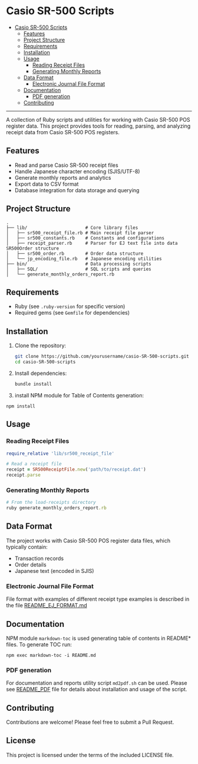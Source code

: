 # Casio SR-500 Scripts

- [Casio SR-500 Scripts](#casio-sr-500-scripts)
  * [Features](#features)
  * [Project Structure](#project-structure)
  * [Requirements](#requirements)
  * [Installation](#installation)
  * [Usage](#usage)
    + [Reading Receipt Files](#reading-receipt-files)
    + [Generating Monthly Reports](#generating-monthly-reports)
  * [Data Format](#data-format)
    + [Electronic Journal File Format](#electronic-journal-file-format)
  * [Documentation](#documentation)
    + [PDF generation](#pdf-generation)
  * [Contributing](#contributing)
---

A collection of Ruby scripts and utilities for working with Casio SR-500 POS register data. This project provides tools for reading, parsing, and analyzing receipt data from Casio SR-500 POS registers.

## Features

- Read and parse Casio SR-500 receipt files
- Handle Japanese character encoding (SJIS/UTF-8)
- Generate monthly reports and analytics
- Export data to CSV format
- Database integration for data storage and querying

## Project Structure

```
.
├── lib/                      # Core library files
│   ├── sr500_receipt_file.rb # Main receipt file parser
│   ├── sr500_constants.rb    # Constants and configurations
│   ├── receipt_parser.rb     # Parser for EJ text file into data SR500Order structure
│   ├── sr500_order.rb        # Order data structure
│   └── jp_encoding_file.rb   # Japanese encoding utilities
├── bin/                      # Data processing scripts
│   ├── SQL/                  # SQL scripts and queries
│   └── generate_monthly_orders_report.rb
```

## Requirements

- Ruby (see `.ruby-version` for specific version)
- Required gems (see `Gemfile` for dependencies)

## Installation

1. Clone the repository:
   ```bash
   git clone https://github.com/yourusername/casio-SR-500-scripts.git
   cd casio-SR-500-scripts
   ```

2. Install dependencies:
   ```bash
   bundle install
   ```

3. install NPM module for Table of Contents generation:
  ```
  npm install
  ```

## Usage

### Reading Receipt Files

```ruby
require_relative 'lib/sr500_receipt_file'

# Read a receipt file
receipt = SR500ReceiptFile.new('path/to/receipt.dat')
receipt.parse
```

### Generating Monthly Reports

```ruby
# From the load-receipts directory
ruby generate_monthly_orders_report.rb
```

## Data Format

The project works with Casio SR-500 POS register data files, which typically contain:

- Transaction records
- Order details
- Japanese text (encoded in SJIS)

### Electronic Journal File Format

File format with examples of different receipt type examples is
described in the file [README_EJ_FORMAT.md](README_EJ_FORMAT.md)

## Documentation

NPM module `markdown-toc` is used generating table of contents in
README* files. To generate TOC run:
  ```
  npm exec markdown-toc -i README.md
  ```

### PDF generation

For documentation and reports utility script `md2pdf.sh` can be
used. Please see [README_PDF](./README_PDF.md) file for details about
installation and usage of the script.

## Contributing

Contributions are welcome! Please feel free to submit a Pull Request.

## License

This project is licensed under the terms of the included LICENSE file.
